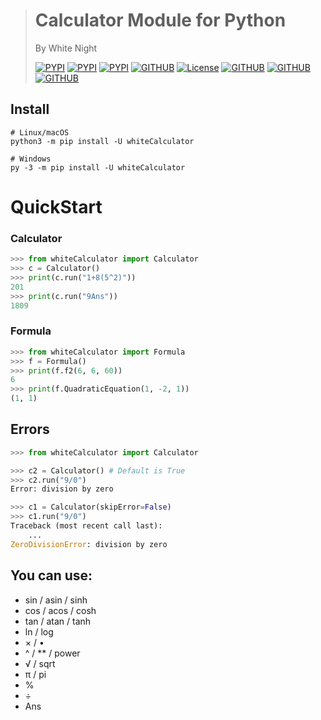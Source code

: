 > # Calculator Module for Python
> By White Night
> 
> [![PYPI](https://img.shields.io/pypi/v/whiteCalculator?style=for-the-badge)](https://pypi.org/project/whiteCalculator/)
> [![PYPI](https://img.shields.io/pypi/pyversions/whiteCalculator?style=for-the-badge)](https://pypi.org/project/whiteCalculator/)
> [![PYPI](https://img.shields.io/pypi/wheel/whiteCalculator?style=for-the-badge)](https://pypi.org/project/whiteCalculator/)
> [![GITHUB](https://img.shields.io/github/contributors/WhiteNightAWA/whiteCalculator?style=for-the-badge)](https://github.com/WhiteNightAWA/whiteCalculator/)
> [![License](https://img.shields.io/github/license/WhiteNightAWA/whiteCalculator?style=for-the-badge)](https://github.com/WhiteNightAWA/whiteCalculator/)
> [![GITHUB](https://img.shields.io/github/languages/code-size/WhiteNightAWA/whiteCalculator?style=for-the-badge)](https://github.com/WhiteNightAWA/whiteCalculator/)
> [![GITHUB](https://img.shields.io/github/issues/WhiteNightAWA/whiteCalculator?style=for-the-badge)](https://github.com/WhiteNightAWA/whiteCalculator/)
> [![GITHUB](https://img.shields.io/github/issues-pr/WhiteNightAWA/whiteCalculator?style=for-the-badge)](https://github.com/WhiteNightAWA/whiteCalculator/)

## Install
```shell
# Linux/macOS
python3 -m pip install -U whiteCalculator

# Windows
py -3 -m pip install -U whiteCalculator
```


# QuickStart
### Calculator
```python
>>> from whiteCalculator import Calculator
>>> c = Calculator()
>>> print(c.run("1+8(5^2)"))
201
>>> print(c.run("9Ans"))
1809
```
### Formula
```python
>>> from whiteCalculator import Formula
>>> f = Formula()
>>> print(f.f2(6, 6, 60))
6
>>> print(f.QuadraticEquation(1, -2, 1))
(1, 1)
```


## Errors
```python
>>> from whiteCalculator import Calculator

>>> c2 = Calculator() # Default is True
>>> c2.run("9/0")
Error: division by zero

>>> c1 = Calculator(skipError=False)
>>> c1.run("9/0")
Traceback (most recent call last):
    ...
ZeroDivisionError: division by zero
```

## You can use:
- sin / asin / sinh
- cos / acos / cosh
- tan / atan / tanh
- ln / log
- × / •
- ^ / ** / power
- √ / sqrt
- π / pi
- %
- ÷
- Ans